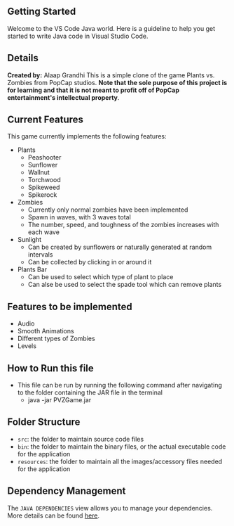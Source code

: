 ## Getting Started

Welcome to the VS Code Java world. Here is a guideline to help you get started to write Java code in Visual Studio Code.

## Details
**Created by:** Alaap Grandhi
This is a simple clone of the game Plants vs. Zombies from PopCap studios. **Note that the sole purpose of this project is for learning and that it is not meant to profit off of PopCap entertainment's intellectual property**. 

## Current Features
This game currently implements the following features:
* Plants
  * Peashooter
  * Sunflower
  * Wallnut
  * Torchwood
  * Spikeweed
  * Spikerock  
* Zombies
  * Currently only normal zombies have been implemented
  * Spawn in waves, with 3 waves total
  * The number, speed, and toughness of the zombies increases with each wave
* Sunlight
  * Can be created by sunflowers or naturally generated at random intervals
  * Can be collected by clicking in or around it
* Plants Bar
  * Can be used to select which type of plant to place
  * Can alse be used to select the spade tool which can remove plants 

## Features to be implemented
* Audio
* Smooth Animations
* Different types of Zombies
* Levels

## How to Run this file
* This file can be run by running the following command after navigating to the folder containing the JAR file in the terminal
  * java -jar PVZGame.jar

## Folder Structure
- `src`: the folder to maintain source code files
- `bin`: the folder to maintain the binary files, or the actual executable code for the application
- `resources`: the folder to maintain all the images/accessory files needed for the application

## Dependency Management

The `JAVA DEPENDENCIES` view allows you to manage your dependencies. More details can be found [here](https://github.com/microsoft/vscode-java-pack/blob/master/release-notes/v0.9.0.md#work-with-jar-files-directly).
